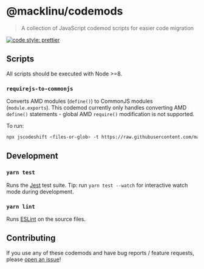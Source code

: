 # @macklinu/codemods

> A collection of JavaScript codemod scripts for easier code migration

[![code style: prettier](https://img.shields.io/badge/code_style-prettier-ff69b4.svg)](https://github.com/prettier/prettier)

## Scripts

All scripts should be executed with Node >=8.

### `requirejs-to-commonjs`

Converts AMD modules (`define()`) to CommonJS modules (`module.exports`). This
codemod currently only handles converting AMD `define()` statements - global AMD
`require()` modification is not supported.

To run:

```sh
npx jscodeshift <files-or-glob> -t https://raw.githubusercontent.com/macklinu/codemods/master/src/requirejs-to-commonjs.js
```

## Development

### `yarn test`

Runs the [Jest](https://facebook.github.io/jest/) test suite. Tip: run
`yarn test --watch` for interactive watch mode during development.

### `yarn lint`

Runs [ESLint](https://eslint.org/) on the source files.

## Contributing

If you use any of these codemods and have bug reports / feature requests, please
[open an issue](https://github.com/macklinu/codemods/issues/new)!

